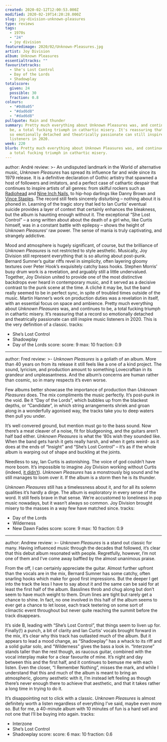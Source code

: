 ```yaml
---
created: 2020-02-12T12:00:53.000Z
modified: 2020-02-19T14:20:28.000Z
slug: joy-division-unknown-pleasures
type: reviews
tags:
  - 1970s
  - "24"
  - joy division
featuredimage: 2020/02/Unknown-Pleasures.jpg
artist: Joy Division
album: Unknown Pleasures
essentialtracks: ""
favouritetracks:
  - She's Lost Control
  - Day of the Lords
  - Shadowplay
totalscore:
  given: 24
  possible: 30
  fraction: 0.8
colours:
  - "#0d0a05"
  - "#dad6d8"
  - "#dad6d8"
pullquote: Rain and thunder
summary: Pretty much everything about Unknown Pleasures was, and continues to
  be, a total fucking triumph in cathartic misery. It's reassuring that a record
  so emotionally detached and theatrically passionate can still inspire music
  listeners in 2020.
week: 220
blurb: Pretty much everything about Unknown Pleasures was, and continues to be,
  a total fucking triumph in cathartic misery.
---
```

author: André
review: >-
  An undisputed landmark in the World of alternative music, *Unknown Pleasures*
  has spread its influence far and wide since its 1979 release. It is a
  definitive declaration of Gothic artistry that spawned a host of followers and
  imitators, and a perfect case of cathartic despair that continues to inspire
  artists of all genres: from skilful rockers such as
  [Radiohead](<https://audioxide.com/reviews/radiohead-ok-computer/>) and [Nine
  Inch
  Nails](<https://audioxide.com/reviews/nine-inch-nails-pretty-hate-machine/>),
  to hip-hop darlings like Danny Brown and [Vince
  Staples](<https://audioxide.com/reviews/vince-staples-fm/>). The record still
  feels sincerely disturbing – nothing about it is phoned in. Learning of the
  tragic story that led to Ian Curtis’ eventual suicide provides a layer of
  context that certainly enhances the bleakness, but the album is haunting
  enough without it. The exceptional “She Lost Control” – a song written about
  about the death of a girl who, like Curtis himself, was in a constant battle
  with epilepsy – shows the height of *Unknown Pleasures*‘ raw power. The sense
  of mania is truly captivating, and strangely addictive.


  Mood and atmosphere is hugely significant, of course, but the brilliance of *Unknown Pleasures* is not restricted to style aesthetic. Musically, Joy Division still represent everything that is so alluring about post-punk. Bernard Sumner’s guitar riffs revel in simplicity, often layering gloomy textures over Peter Hook’s exquisitely catchy bass hooks. Stephen Morris’ busy drum work is a revelation, and arguably still a little undervalued. Together, Joy Division united to provide one of the most distinctive backdrops ever heard in contemporary music, and it served as a decisive contrast to the punk scene at the time. A cliché it may be, but the band really seemed to be in perfect sync, in spite of troubled times outside of the music. Martin Hanner’s work on production duties was a revelation in itself, with an essential focus on space and ambience. Pretty much everything about *Unknown Pleasures* was, and continues to be, a total fucking triumph in cathartic misery. It’s reassuring that a record so emotionally detached and theatrically passionate can still inspire music listeners in 2020. This is the very definition of a classic.
tracks:
  - She’s Lost Control
  - ­­Shadowplay
  - ­­Day of the Lords
score:
  score: 9
  max: 10
  fraction: 0.9
---
author: Fred
review: >-
  *Unknown Pleasures* is a goliath of an album. More than 40 years on from its
  release it still feels like a one of a kind project. The sound, lyricism, and
  production amount to something Lovecraftian in its grandeur and
  unpleasantness. And the album’s concerns are human rather than cosmic, so in
  many respects it’s even worse.

  Few albums better showcase the importance of production than *Unknown Pleasures* does. The mix compliments the music perfectly. It’s post-punk in the void. Be it “Day of the Lords”, which bubbles up from the blackest depths, or “Candidate”, in which string arrangements shriek and groan along in a wonderfully agonised way, the tracks take you to deep waters then pull you under.

  It’s well convered ground, but mention must go to the bass sound. Now there’s a meat cleaver of a noise, fit for bludgeoning, and the guitars aren’t half bad either. *Unknown Pleasures* is what the ‘80s wish they sounded like. When the band gets harsh it gets really harsh, and when it gets weird- as it does at the ends of “Insight” and “She’s Lost Control” – it’s as if the whole album is warping out of shape and buckling at the joints.

  Needless to say, Ian Curtis is astonishing. The voice of god couldn’t have more boom. It’s impossible to imagine Joy Division working without Curtis (indeed, [it didn’t](<https://audioxide.com/reviews/new-order-power-corruption-and-lies/>)). *Unknown Pleasures* has a monstrously big sound and he still manages to loom over it. If the album is a storm then he is its thunder.

  *Unknown Pleasures* still has a timelessness about it, and for all its solemn qualities it’s hardly a dirge. The album is exploratory in every sense of the word. It still feels brave in that sense. We’re accustomed to loneliness in pop music nowadays, but it wasn’t always so common. Joy Division brought misery to the masses in a way few have matched since.
tracks:
  - Day of the Lords
  - ­­Wilderness
  - ­­New Dawn Fades
score:
  score: 9
  max: 10
  fraction: 0.9
---
author: Andrew
review: >-
  *Unknown Pleasures* is a stand out classic for many. Having influenced music
  through the decades that followed, it’s clear that this debut album resonated
  with people. Regretfully, however, I’m not one of them and I’ve come away
  baffled by the almost unanimous praise.


  From the off, I can certainly appreciate the guitar. Almost further upfront than the vocals are in the mix, Bernard Sumner has some catchy, often snarling hooks which make for good first impressions. But the deeper I get into the track the less I have to say about it and the same can be said for at least the first half of the album. Basslines throb and chug along but don’t seem to have much weight to them. Drum lines are tight but rarely get a chance to shine. In fact, no one involved in this half of the album seems to ever get a chance to let loose, each track teetering on some sort of climactic event throughout but never quite reaching the summit before the track disappears.


  It’s side B, leading with “She’s Lost Control”, that things seem to liven up for. Finally(!) a punch, a bit of clarity and Ian Curtis’ vocals brought forward in the mix, it’s clear why this track has outlasted much of the album. But it appears to lead a mood change, as “Shadowplay” has a whack to its riff and a solid guitar solo, and “Wilderness” gives the bass a look in. “Interzone” stands taller than the rest though, as raucous guitar, combined with the vocal interplay make for a clear favourite of mine. It’s night and day between this and the first half, and it continues to bemuse me with each listen. Even the closer, “I Remember Nothing”, misses the mark, and while I understand that this and much of the album is meant to bring an atmospheric, gloomy aesthetic with it, I’m instead left feeling as though there’s never enough there to achieve that aesthetic, and that it takes rather a long time in trying to do it.


  It’s disappointing not to click with a classic. *Unknown Pleasures* is almost definitely worth a listen regardless of everything I’ve said, maybe even more so. But for me, a 40-minute album with 10 minutes of fun is a hard sell and not one that I’ll be buying into again.
tracks:
  - Interzone
  - ­­She’s Lost Control
  - ­­Shadowplay
score:
  score: 6
  max: 10
  fraction: 0.6
